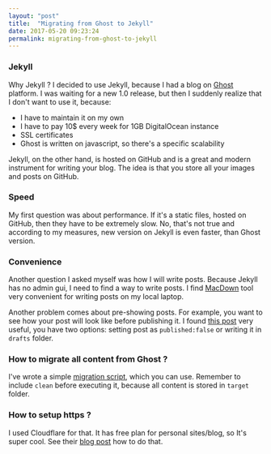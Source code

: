 ```yaml
---
layout: "post"
title:  "Migrating from Ghost to Jekyll"
date: 2017-05-20 09:23:24
permalink: migrating-from-ghost-to-jekyll
---
```



### <a href="#migration" name="migration"><i class="fa fa-link anchor" aria-hidden="true"></i></a> Jekyll

Why Jekyll ? I decided to use Jekyll, because I had a blog on [Ghost](https://ghost.org/) platform. I was waiting for a new 1.0 release, but then I suddenly realize that I don't want to use it, because:

* I have to maintain it on my own
* I have to pay 10$ every week for 1GB DigitalOcean instance
* SSL certificates
* Ghost is written on javascript, so there's a specific scalability

Jekyll, on the other hand, is hosted on GitHub and is a great and modern instrument for writing your blog. The idea is that you store all your images and posts on GitHub.

### <a href="#speed" name="speed"><i class="fa fa-link anchor" aria-hidden="true"></i></a> Speed

My first question was about performance. If it's a static files, hosted on GitHub, then they have to be extremely slow. No, that's not true and according to my measures, new version on Jekyll is even faster, than Ghost version.

### <a href="#convenience" name="convenience"><i class="fa fa-link anchor" aria-hidden="true"></i></a> Convenience

Another question I asked myself was how I will write posts. Because Jekyll has no admin gui, I need to find a way to write posts. I find [MacDown](https://macdown.uranusjr.com/) tool very convenient for writing posts on my local laptop.

Another problem comes about pre-showing posts. For example, you want to see how your post will look like before publishing it. I found [this post](http://www.fizerkhan.com/blog/posts/Working-with-upcoming-posts-in-Jekyll.html) very useful, you have two options: setting post as `published:false` or writing it in `drafts` folder.

### <a href="#migrate" name="migrate"><i class="fa fa-link anchor" aria-hidden="true"></i></a> How to migrate all content from Ghost ?

I've wrote a simple [migration script](https://github.com/ivanursul/ghost-to-jekyll-migration), which you can use. Remember to include `clean` before executing it, because all content is stored in `target` folder.

### <a href="#ssl" name="ssl"><i class="fa fa-link anchor" aria-hidden="true"></i></a> How to setup https ?

I used Cloudflare for that. It has free plan for personal sites/blog, so It's super cool. See their [blog post](https://blog.cloudflare.com/secure-and-fast-github-pages-with-cloudflare/) how to do that.
